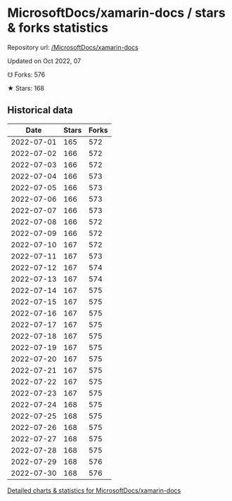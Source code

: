 # MicrosoftDocs/xamarin-docs / stars & forks statistics

Repository url: [/MicrosoftDocs/xamarin-docs](https://github.com/MicrosoftDocs/xamarin-docs)

Updated on Oct 2022, 07

☋ Forks: 576

★ Stars: 168

## Historical data
| Date | Stars | Forks |
|------|-------|-------|
| 2022-07-01 | 165 | 572 | 
| 2022-07-02 | 166 | 572 | 
| 2022-07-03 | 166 | 572 | 
| 2022-07-04 | 166 | 573 | 
| 2022-07-05 | 166 | 573 | 
| 2022-07-06 | 166 | 573 | 
| 2022-07-07 | 166 | 573 | 
| 2022-07-08 | 166 | 572 | 
| 2022-07-09 | 166 | 572 | 
| 2022-07-10 | 167 | 572 | 
| 2022-07-11 | 167 | 573 | 
| 2022-07-12 | 167 | 574 | 
| 2022-07-13 | 167 | 574 | 
| 2022-07-14 | 167 | 575 | 
| 2022-07-15 | 167 | 575 | 
| 2022-07-16 | 167 | 575 | 
| 2022-07-17 | 167 | 575 | 
| 2022-07-18 | 167 | 575 | 
| 2022-07-19 | 167 | 575 | 
| 2022-07-20 | 167 | 575 | 
| 2022-07-21 | 167 | 575 | 
| 2022-07-22 | 167 | 575 | 
| 2022-07-23 | 167 | 575 | 
| 2022-07-24 | 168 | 575 | 
| 2022-07-25 | 168 | 575 | 
| 2022-07-26 | 168 | 575 | 
| 2022-07-27 | 168 | 575 | 
| 2022-07-28 | 168 | 575 | 
| 2022-07-29 | 168 | 576 | 
| 2022-07-30 | 168 | 576 | 


[Detailed charts & statistics for MicrosoftDocs/xamarin-docs](https://reviewgithub.com/rep/MicrosoftDocs/xamarin-docs)
